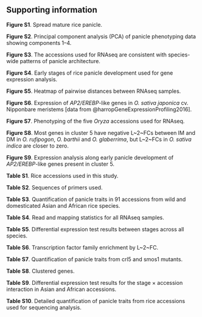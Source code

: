 ## Supporting information

**Figure S1**.
Spread mature rice panicle.

**Figure S2**.
Principal component analysis (PCA) of panicle phenotyping data showing components 1–4.

**Figure S3**.
The accessions used for RNAseq are consistent with species-wide patterns of panicle architecture.

**Figure S4**.
Early stages of rice panicle development used for gene expression analysis.

**Figure S5**.
Heatmap of pairwise distances between RNAseq samples.

**Figure S6**.
Expression of *AP2/EREBP*-like genes in *O. sativa japonica* cv. Nipponbare meristems [data from @harropGeneExpressionProfiling2016].

**Figure S7**.
Phenotyping of the five *Oryza* accessions used for RNAseq.

**Figure S8**.
Most genes in cluster 5 have negative L~2~FCs between IM and DM in *O. rufipogon*, *O. barthii* and *O. glaberrima*, but L~2~FCs in *O. sativa indica* are closer to zero.

**Figure S9**.
Expression analysis along early panicle development of *AP2/EREBP*-like genes present in cluster 5.

**Table S1**.
Rice accessions used in this study.

**Table S2**.
Sequences of primers used.

**Table S3**.
Quantification of panicle traits in 91 accessions from wild and domesticated Asian and African rice species.

**Table S4**.
Read and mapping statistics for all RNAseq samples.

**Table S5**.
Differential expression test results between stages across all species.

**Table S6**.
Transcription factor family enrichment by L~2~FC.

**Table S7**.
Quantification of panicle traits from crl5 and smos1 mutants.

**Table S8**.
Clustered genes.

**Table S9**.
Differential expression test results for the stage × accession interaction in Asian and African accessions.

**Table S10**.
Detailed quantification of panicle traits from rice accessions used for sequencing analysis.
